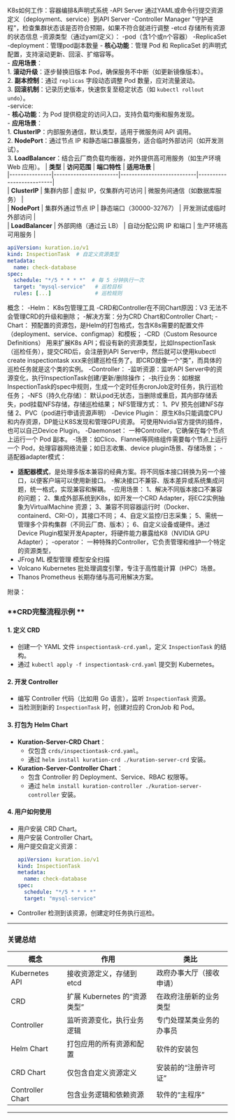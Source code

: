 K8s如何工作：容器编排&声明式系统
-API Server
通过YAML或命令行提交资源定义（deployment、service）到API Server
-Controller Manager
"守护进程"，检查集群状态该是否符合预期，如果不符合就进行调整
-etcd
存储所有资源的状态信息
-资源类型（通过yaml定义）：
    -pod（含1个或n个容器）
    -ReplicaSet
    -deployment：管理pod副本数量
      - **核心功能**：管理 Pod 和 ReplicaSet 的声明式配置，支持滚动更新、回滚、扩缩容等。  
      - **应用场景**：  
        1. **滚动升级**：逐步替换旧版本 Pod，确保服务不中断（如更新镜像版本）。  
        2. **副本控制**：通过 `replicas` 字段动态调整 Pod 数量，应对流量波动。  
        3. **回滚机制**：记录历史版本，快速恢复至稳定状态（如 `kubectl rollout undo`）。  
    -service:  
      - **核心功能**：为 Pod 提供稳定的访问入口，支持负载均衡和服务发现。  
      - **应用场景**：  
        1. **ClusterIP**：内部服务通信，默认类型，适用于微服务间 API 调用。  
        2. **NodePort**：通过节点 IP 和静态端口暴露服务，适合临时外部访问（如开发测试）。  
        3. **LoadBalancer**：结合云厂商负载均衡器，对外提供高可用服务（如生产环境 Web 应用）。
| **类型**      | **访问范围**          | **端口特性**               | **适用场景**               |  
|---------------|-----------------------|---------------------------|--------------------------|  
| **ClusterIP** | 集群内部              | 虚拟 IP，仅集群内可访问     | 微服务间通信（如数据库服务） |  
| **NodePort**  | 集群外通过节点 IP     | 静态端口（30000-32767）    | 开发测试或临时外部访问 |  
| **LoadBalancer** | 外部网络（通过云 LB） | 自动分配公网 IP 和端口      | 生产环境高可用服务 |  
```yaml
apiVersion: kuration.io/v1
kind: InspectionTask  # 自定义资源类型
metadata:
  name: check-database
spec:
  schedule: "*/5 * * * *"  # 每 5 分钟执行一次
  target: "mysql-service"   # 巡检目标
  rules: [...]              # 巡检规则
```

概念：
-Helm：
  K8s包管理工具
  -CRD和Controller在不同Chart原因：V3 无法不会管理CRD的升级和删除；
  -解决方案：分为CRD Chart和Controller Chart;
-Chart：
  预配置的资源包，是Helm的打包格式，包含K8s需要的配置文件（deployment、service、configmap）和模板；
-CRD（Custom Resource Definitions）
  用来扩展K8s API；假设有新的资源类型，比如InspectionTask（巡检任务），提交CRD后，会注册到API Server中，然后就可以使用kubectl create inspectiontask xxx来创建巡检任务了。即CRD就像一个“类”，而具体的巡检任务就是这个类的实例。
-Controller：
  -监听资源：监听API Server中的资源变化，执行InspectionTask创建/更新/删除操作；
  -执行业务：如根据InspectionTask的spec中规则，生成一个定时任务cronJob定时任务，执行巡检任务；
-NFS（持久化存储）：
    默认pod无状态，当删除或重启，其内部存储丢失，pod挂载NFS存储，存储巡检结果；
    NFS管理方式：
        1、PV  预先创建NFS存储
        2、PVC（pod进行申请资源声明）
-Device Plugin：
    原生K8s只能调度CPU和内存资源，DP能让K8S发现和管理GPU资源。
    可使用Nvidia官方提供的插件，也可以自己Device Plugin。
-Daemonset：
    一种Controller，它确保在每个节点上运行一个 Pod 副本。
    -场景：如Clico、Flannel等网络组件需要每个节点上运行一个 Pod，处理容器网络流量；如日志收集、device plugin场景、存储场景；
-适配器adapter模式：
  - **适配器模式**，是处理多版本兼容的经典方案。将不同版本接口转换为另一个接口，以便客户端可以使用新接口。
  -解决接口不兼容、版本差异或系统集成问题，统一格式，实现兼容和解耦。
  -应用场景：
    1、解决不同版本接口不兼容的问题；
    2、集成外部系统到K8s，如开发一个CRD Adapter，将EC2实例抽象为VirtualMachine 资源；
    3、兼容不同容器运行时（Docker、containerd、CRI-O），其接口不同；
    4、自定义监控/日志采集；
    5、需统一管理多个异构集群（不同云厂商、版本）；
    6、自定义设备或硬件。通过Device Plugin框架开发Apapter，将硬件能力暴露给K8（NVIDIA GPU Adapter）；
  -operator：
    一种特殊的Controller，它负责管理和维护一个特定的资源类型，
- JFrog ML
  模型管理
  模型安全扫描
- Volcano
  Kubernetes 批处理调度引擎，专注于高性能计算（HPC）场景。 
- Thanos
  Prometheus 长期存储与高可用解决方案。  







附录：
### **CRD完整流程示例 **
#### 1. **定义 CRD**
- 创建一个 YAML 文件 `inspectiontask-crd.yaml`，定义 `InspectionTask` 的结构。
- 通过 `kubectl apply -f inspectiontask-crd.yaml` 提交到 Kubernetes。

#### 2. **开发 Controller**
- 编写 Controller 代码（比如用 Go 语言），监听 `InspectionTask` 资源。
- 当检测到新的 `InspectionTask` 时，创建对应的 CronJob 和 Pod。

#### 3. **打包为 Helm Chart**
- **Kuration-Server-CRD Chart**：
  - 仅包含 `crds/inspectiontask-crd.yaml`。
  - 通过 `helm install kuration-crd ./kuration-server-crd` 安装。
- **Kuration-Server-Controller Chart**：
  - 包含 Controller 的 Deployment、Service、RBAC 权限等。
  - 通过 `helm install kuration-controller ./kuration-server-controller` 安装。

#### 4. **用户如何使用**
- 用户安装 CRD Chart。
- 用户安装 Controller Chart。
- 用户提交自定义资源：
  ```yaml
  apiVersion: kuration.io/v1
  kind: InspectionTask
  metadata:
    name: check-database
  spec:
    schedule: "*/5 * * * *"
    target: "mysql-service"
  ```
- Controller 检测到该资源，创建定时任务执行巡检。

---

### **关键总结**
| 概念            | 作用                          | 类比                  |
|-----------------|-----------------------------|----------------------|
| Kubernetes API  | 接收资源定义，存储到 etcd       | 政府办事大厅（接收申请） |
| CRD             | 扩展 Kubernetes 的“资源类型”   | 在政府注册新的业务类型   |
| Controller      | 监听资源变化，执行业务逻辑       | 专门处理某类业务的办事员 |
| Helm Chart      | 打包应用的所有资源和配置         | 软件的安装包           |
| CRD Chart       | 仅包含自定义资源定义             | 安装前的“注册许可证”    |
| Controller Chart| 包含业务逻辑和依赖资源           | 软件的“主程序”         |

---

